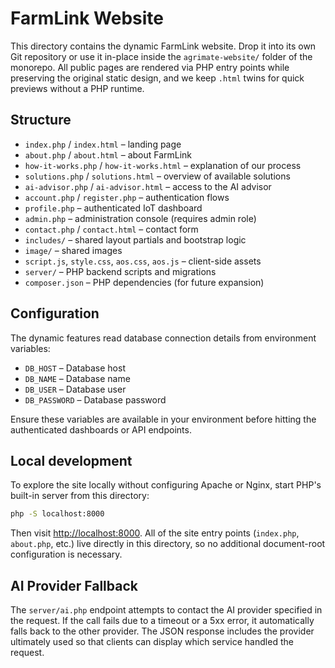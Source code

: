 # FarmLink Website

This directory contains the dynamic FarmLink website. Drop it into its own Git repository or use it in-place inside the `agrimate-website/` folder of the monorepo. All public pages are rendered via PHP entry points while preserving the original static design, and we keep `.html` twins for quick previews without a PHP runtime.

## Structure
- `index.php` / `index.html` – landing page
- `about.php` / `about.html` – about FarmLink
- `how-it-works.php` / `how-it-works.html` – explanation of our process
- `solutions.php` / `solutions.html` – overview of available solutions
- `ai-advisor.php` / `ai-advisor.html` – access to the AI advisor
- `account.php` / `register.php` – authentication flows
- `profile.php` – authenticated IoT dashboard
- `admin.php` – administration console (requires admin role)
- `contact.php` / `contact.html` – contact form
- `includes/` – shared layout partials and bootstrap logic
- `image/` – shared images
- `script.js`, `style.css`, `aos.css`, `aos.js` – client-side assets
- `server/` – PHP backend scripts and migrations
- `composer.json` – PHP dependencies (for future expansion)

## Configuration

The dynamic features read database connection details from environment variables:

- `DB_HOST` – Database host
- `DB_NAME` – Database name
- `DB_USER` – Database user
- `DB_PASSWORD` – Database password

Ensure these variables are available in your environment before hitting the authenticated dashboards or API endpoints.

## Local development

To explore the site locally without configuring Apache or Nginx, start PHP's built-in server from this directory:

```bash
php -S localhost:8000
```

Then visit <http://localhost:8000>. All of the site entry points (`index.php`, `about.php`, etc.) live directly in this directory, so no additional document-root configuration is necessary.

## AI Provider Fallback

The `server/ai.php` endpoint attempts to contact the AI provider specified in the request. If the call fails due to a timeout or a 5xx error, it automatically falls back to the other provider. The JSON response includes the provider ultimately used so that clients can display which service handled the request.
